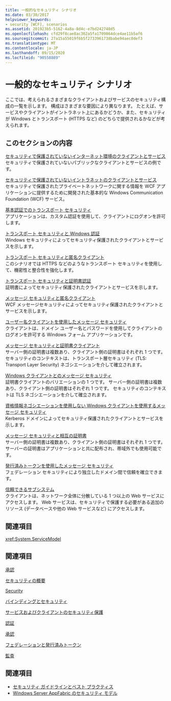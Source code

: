 ```yaml
---
title: 一般的なセキュリティ シナリオ
ms.date: 03/30/2017
helpviewer_keywords:
- security [WCF], scenarios
ms.assetid: 201923b5-5162-4a8a-8d4c-e7bd242748d5
ms.openlocfilehash: cfd29f8cae8ac362a5fa1709864dce4ae11b5af6
ms.sourcegitcommit: 27a15a55019f6b5f2733961738babe94aec0def3
ms.translationtype: MT
ms.contentlocale: ja-JP
ms.lasthandoff: 09/15/2020
ms.locfileid: "90558889"
---
```

# <a name="common-security-scenarios"></a>一般的なセキュリティ シナリオ
ここでは、考えられるさまざまなクライアントおよびサービスのセキュリティ構成の一覧を示します。 構成はさまざまな要因により異なります。 たとえば、サービスやクライアントがイントラネット上にあるかどうか、また、セキュリティが Windows とトランスポート (HTTPS など) のどちらで提供されるかなどが考えられます。  
  
## <a name="in-this-section"></a>このセクションの内容  
 [セキュリティで保護されていないインターネット環境のクライアントとサービス](internet-unsecured-client-and-service.md)  
 セキュリティで保護されていないパブリックなクライアントとサービスの例です。  
  
 [セキュリティで保護されていないイントラネットのクライアントとサービス](intranet-unsecured-client-and-service.md)  
 セキュリティで保護されたプライベートネットワークに関する情報を WCF アプリケーションに提供するために開発された基本的な Windows Communication Foundation (WCF) サービス。  
  
 [基本認証でのトランスポート セキュリティ](transport-security-with-basic-authentication.md)  
 アプリケーションは、カスタム認証を使用して、クライアントにログオンを許可します。  
  
 [トランスポート セキュリティと Windows 認証](transport-security-with-windows-authentication.md)  
 Windows セキュリティによってセキュリティ保護されたクライアントとサービスを示します。  
  
 [トランスポート セキュリティと匿名クライアント](transport-security-with-an-anonymous-client.md)  
 このシナリオでは HTTPS などのようなトランスポート セキュリティを使用して、機密性と整合性を強化します。  
  
 [トランスポート セキュリティと証明書認証](transport-security-with-certificate-authentication.md)  
 証明書によってセキュリティ保護されたクライアントとサービスを示します。  
  
 [メッセージ セキュリティと匿名クライアント](message-security-with-an-anonymous-client.md)  
 WCF メッセージセキュリティによってセキュリティ保護されたクライアントとサービスを示します。  
  
 [ユーザー名クライアントを使用したメッセージ セキュリティ](message-security-with-a-user-name-client.md)  
 クライアントは、ドメイン ユーザー名とパスワードを使用してクライアントのログオンを許可する Windows フォーム アプリケーションです。  
  
 [メッセージ セキュリティと証明書クライアント](message-security-with-a-certificate-client.md)  
 サーバー側の証明書は複数あり、クライアント側の証明書はそれぞれ 1 つです。 セキュリティのコンテキストは、トランスポート層セキュリティ (TLS: Transport Layer Security) ネゴシエーションを介して確立されます。  
  
 [Windows クライアントとのメッセージ セキュリティ](message-security-with-a-windows-client.md)  
 証明書クライアントのバリエーションの 1 つです。 サーバー側の証明書は複数あり、クライアント側の証明書はそれぞれ 1 つです。 セキュリティのコンテキストは TLS ネゴシエーションを介して確立されます。  
  
 [資格情報ネゴシエーションを使用しない Windows クライアントを使用するメッセージ セキュリティ](message-security-with-a-windows-client-without-credential-negotiation.md)  
 Kerberos ドメインによってセキュリティ保護されたクライアントとサービスを示します。  
  
 [メッセージ セキュリティと相互の証明書](message-security-with-mutual-certificates.md)  
 サーバー側の証明書は複数あり、クライアント側の証明書はそれぞれ 1 つです。 サーバーの証明書はアプリケーションと共に配布され、帯域外でも使用可能です。  
  
 [発行済みトークンを使用したメッセージ セキュリティ](message-security-with-issued-tokens.md)  
 フェデレーション セキュリティにより独立したドメイン間で信頼を確立できます。  
  
 [信頼できるサブシステム](trusted-subsystem.md)  
 クライアントは、ネットワーク全体に分散している 1 つ以上の Web サービスにアクセスします。 Web サービスは、セキュリティで保護する必要がある追加のリソース (データベースや他の Web サービスなど) にアクセスします。  
  
## <a name="reference"></a>関連項目  
 <xref:System.ServiceModel>  
  
## <a name="related-sections"></a>関連項目  
 [承認](authorization-in-wcf.md)  
  
 [セキュリティの概要](security-overview.md)  
  
 [Security](security.md)  
  
 [バインディングとセキュリティ](bindings-and-security.md)  
  
 [サービスおよびクライアントのセキュリティ保護](securing-services-and-clients.md)  
  
 [認証](authentication-in-wcf.md)  
  
 [承認](authorization-in-wcf.md)  
  
 [フェデレーションと発行済みトークン](federation-and-issued-tokens.md)  
  
 [監査](auditing-security-events.md)  
  
## <a name="see-also"></a>関連項目

- [セキュリティ ガイドラインとベスト プラクティス](security-guidance-and-best-practices.md)
- [Windows Server AppFabric のセキュリティ モデル](/previous-versions/appfabric/ee677202(v=azure.10))
